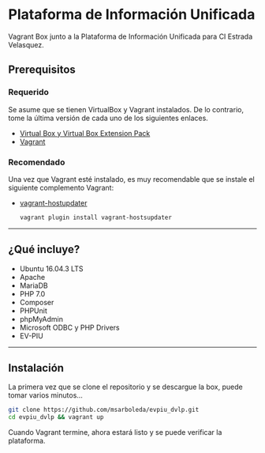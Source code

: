 # Plataforma de Información Unificada

Vagrant Box junto a la Plataforma de Información Unificada para CI Estrada Velasquez.

## Prerequisitos

### Requerido

Se asume que se tienen VirtualBox y Vagrant instalados. De lo contrario, tome la última versión de cada uno de los siguientes enlaces.

* [Virtual Box y Virtual Box Extension Pack](https://www.virtualbox.org/wiki/Downloads)
* [Vagrant](https://www.vagrantup.com/downloads.html)

### Recomendado

Una vez que Vagrant esté instalado, es muy recomendable que se instale el siguiente complemento Vagrant:

* [vagrant-hostupdater](https://github.com/cogitatio/vagrant-hostsupdater)

  ```bash
  vagrant plugin install vagrant-hostsupdater
  ```

---

## ¿Qué incluye?

* Ubuntu 16.04.3 LTS
* Apache
* MariaDB
* PHP 7.0
* Composer
* PHPUnit
* phpMyAdmin
* Microsoft ODBC y PHP Drivers
* EV-PIU

---

## Instalación

La primera vez que se clone el repositorio y se descargue la box, puede tomar varios minutos...

```bash
git clone https://github.com/msarboleda/evpiu_dvlp.git
cd evpiu_dvlp && vagrant up
```

Cuando Vagrant termine, ahora estará listo y se puede verificar la plataforma.
